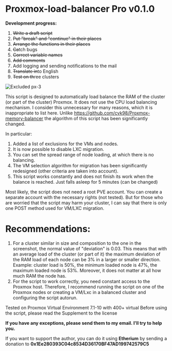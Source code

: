 # Proxmox-load-balancer Pro v0.1.0

<strong>Development progress:</strong>
1. <strike>Write a draft script</strike>
2. <strike>Put "break" and "continue" in their places</strike>
3. <strike>Arrange the functions in their places</strike>
4. <strike>Ca</strike>tch bugs
5. <strike>Correct variable names</strike>
6. <strike>Add comments</strike>
7. Add logging and sending notifications to the mail
8. <strike>Translate in</strike>to English
9. <strike>Test on th</strike>ree clusters

![Excluded px-3](https://user-images.githubusercontent.com/88323643/163580153-76426d78-b537-4159-82b6-e595a3b5792a.jpg)

This script is designed to automatically load balance the RAM of the cluster (or part of the cluster) Proxmox.
It does not use the CPU load balancing mechanism. I consider this unnecessary for many reasons, which it is inappropriate to list here.
Unlike https://github.com/cvk98/Proxmox-memory-balancer the algorithm of this script has been significantly changed. 

In particular:
1. Added a list of exclusions for the VMs and nodes.
2. It is now possible to disable LXC migration.
3. You can set the spread range of node loading, at which there is no balancing.
4. The VM selection algorithm for migration has been significantly redesigned (other criteria are taken into account).
5. This script works constantly and does not finish its work when the balance is reached. Just falls asleep for 5 minutes (can be changed)

Most likely, the script does not need a root PVE account. You can create a separate account with the necessary rights (not tested). But for those who are worried that the script may harm your cluster, I can say that there is only one POST method used for VM/LXC migration.

# Recommendations:
1. For a cluster similar in size and composition to the one in the screenshot, the normal value of "deviation" is 0.03. This means that with an average load of the cluster (or part of it) the maximum deviation of the RAM load of each node can be 3% in a larger or smaller direction.
Example: cluster load is 50%, the minimum loaded node is 47%, the maximum loaded node is 53%.
Moreover, it does not matter at all how much RAM the node has.
2. For the script to work correctly, you need constant access to the Proxmox host. Therefore, I recommend running the script on one of the Proxmox nodes or creating a VM/Lxc in a balanced cluster and configuring the script autorun.

Tested on Proxmox Virtual Environment 7.1-10 with 400+ virtual
Before using the script, please read the Supplement to the license

**If you have any exceptions, please send them to my email. I'll try to help you.**

If you want to support the author, you can do it using <b>Etherium</b> by sending a donation to <b>0x1Ee280393C04c8534D36170BF47AD199742579C5</b>
